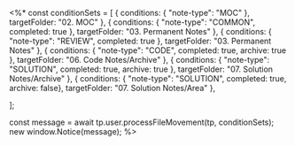 <%*
const conditionSets = [
    { conditions: { "note-type": "MOC" }, targetFolder: "02. MOC" },
    { conditions: { "note-type": "COMMON", completed: true }, targetFolder: "03. Permanent Notes" },
    { conditions: { "note-type": "REVIEW", completed: true }, targetFolder: "03. Permanent Notes" },
    { conditions: { "note-type": "CODE", completed: true, archive: true }, targetFolder: "06. Code Notes/Archive" },
    { conditions: { "note-type": "SOLUTION", completed: true, archive: true }, targetFolder: "07. Solution Notes/Archive" },
    { conditions: { "note-type": "SOLUTION", completed: true, archive: false}, targetFolder: "07. Solution Notes/Area" },

];

const message = await tp.user.processFileMovement(tp, conditionSets);
new window.Notice(message);
%>